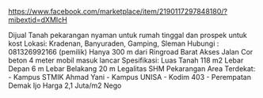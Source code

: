 https://www.facebook.com/marketplace/item/2190117297848180/?mibextid=dXMIcH

Dijual Tanah pekarangan nyaman untuk rumah tinggal dan prospek untuk kost Lokasi: Kradenan, Banyuraden, Gamping, Sleman Hubungi : 081326992166 (pemilik) Hanya 300 m dari Ringroad Barat Akses Jalan Cor beton 4 meter mobil masuk lancar Spesifikasi: Luas Tanah 118 m2 Lebar Depan 6 m Lebar Belakang 20 m Legalitas SHM Pekarangan Area Terdekat: - Kampus STMIK Ahmad Yani - Kampus UNISA - Kodim 403 - Perempatan Demak Ijo Harga 2,1 Juta/m2 Nego